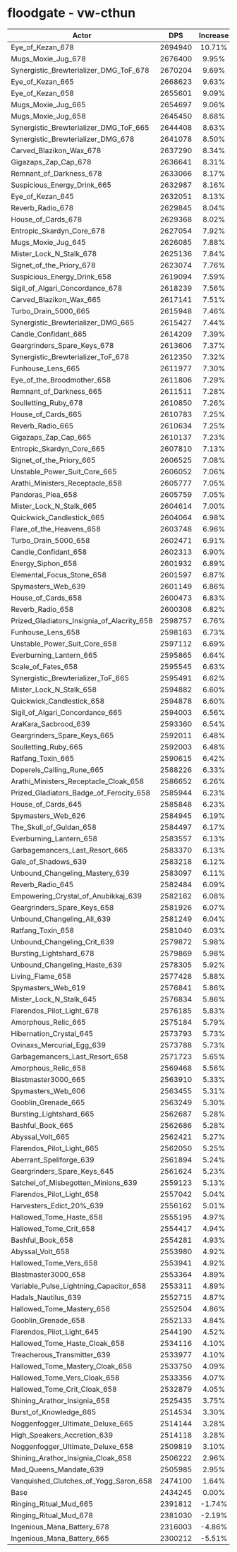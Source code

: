 # floodgate - vw-cthun
| Actor | DPS | Increase |
|---|:---:|:---:|
|Eye_of_Kezan_678|2694940|10.71%|
|Mugs_Moxie_Jug_678|2676400|9.95%|
|Synergistic_Brewterializer_DMG_ToF_678|2670204|9.69%|
|Eye_of_Kezan_665|2668623|9.63%|
|Eye_of_Kezan_658|2655601|9.09%|
|Mugs_Moxie_Jug_665|2654697|9.06%|
|Mugs_Moxie_Jug_658|2645450|8.68%|
|Synergistic_Brewterializer_DMG_ToF_665|2644408|8.63%|
|Synergistic_Brewterializer_DMG_678|2641078|8.50%|
|Carved_Blazikon_Wax_678|2637290|8.34%|
|Gigazaps_Zap_Cap_678|2636641|8.31%|
|Remnant_of_Darkness_678|2633066|8.17%|
|Suspicious_Energy_Drink_665|2632987|8.16%|
|Eye_of_Kezan_645|2632051|8.13%|
|Reverb_Radio_678|2629845|8.04%|
|House_of_Cards_678|2629368|8.02%|
|Entropic_Skardyn_Core_678|2627054|7.92%|
|Mugs_Moxie_Jug_645|2626085|7.88%|
|Mister_Lock_N_Stalk_678|2625136|7.84%|
|Signet_of_the_Priory_678|2623074|7.76%|
|Suspicious_Energy_Drink_658|2619094|7.59%|
|Sigil_of_Algari_Concordance_678|2618239|7.56%|
|Carved_Blazikon_Wax_665|2617141|7.51%|
|Turbo_Drain_5000_665|2615948|7.46%|
|Synergistic_Brewterializer_DMG_665|2615427|7.44%|
|Candle_Confidant_665|2614209|7.39%|
|Geargrinders_Spare_Keys_678|2613606|7.37%|
|Synergistic_Brewterializer_ToF_678|2612350|7.32%|
|Funhouse_Lens_665|2611977|7.30%|
|Eye_of_the_Broodmother_658|2611806|7.29%|
|Remnant_of_Darkness_665|2611511|7.28%|
|Soulletting_Ruby_678|2610850|7.26%|
|House_of_Cards_665|2610783|7.25%|
|Reverb_Radio_665|2610634|7.25%|
|Gigazaps_Zap_Cap_665|2610137|7.23%|
|Entropic_Skardyn_Core_665|2607810|7.13%|
|Signet_of_the_Priory_665|2606525|7.08%|
|Unstable_Power_Suit_Core_665|2606052|7.06%|
|Arathi_Ministers_Receptacle_658|2605777|7.05%|
|Pandoras_Plea_658|2605759|7.05%|
|Mister_Lock_N_Stalk_665|2604614|7.00%|
|Quickwick_Candlestick_665|2604064|6.98%|
|Flare_of_the_Heavens_658|2603748|6.96%|
|Turbo_Drain_5000_658|2602471|6.91%|
|Candle_Confidant_658|2602313|6.90%|
|Energy_Siphon_658|2601932|6.89%|
|Elemental_Focus_Stone_658|2601597|6.87%|
|Spymasters_Web_639|2601149|6.86%|
|House_of_Cards_658|2600473|6.83%|
|Reverb_Radio_658|2600308|6.82%|
|Prized_Gladiators_Insignia_of_Alacrity_658|2598757|6.76%|
|Funhouse_Lens_658|2598163|6.73%|
|Unstable_Power_Suit_Core_658|2597112|6.69%|
|Everburning_Lantern_665|2595865|6.64%|
|Scale_of_Fates_658|2595545|6.63%|
|Synergistic_Brewterializer_ToF_665|2595491|6.62%|
|Mister_Lock_N_Stalk_658|2594882|6.60%|
|Quickwick_Candlestick_658|2594878|6.60%|
|Sigil_of_Algari_Concordance_665|2594003|6.56%|
|AraKara_Sacbrood_639|2593360|6.54%|
|Geargrinders_Spare_Keys_665|2592011|6.48%|
|Soulletting_Ruby_665|2592003|6.48%|
|Ratfang_Toxin_665|2590615|6.42%|
|Doperels_Calling_Rune_665|2588226|6.33%|
|Arathi_Ministers_Receptacle_Cloak_658|2586652|6.26%|
|Prized_Gladiators_Badge_of_Ferocity_658|2585944|6.23%|
|House_of_Cards_645|2585848|6.23%|
|Spymasters_Web_626|2584945|6.19%|
|The_Skull_of_Guldan_658|2584497|6.17%|
|Everburning_Lantern_658|2583557|6.13%|
|Garbagemancers_Last_Resort_665|2583370|6.13%|
|Gale_of_Shadows_639|2583218|6.12%|
|Unbound_Changeling_Mastery_639|2583097|6.11%|
|Reverb_Radio_645|2582484|6.09%|
|Empowering_Crystal_of_Anubikkaj_639|2582162|6.08%|
|Geargrinders_Spare_Keys_658|2581926|6.07%|
|Unbound_Changeling_All_639|2581249|6.04%|
|Ratfang_Toxin_658|2581040|6.03%|
|Unbound_Changeling_Crit_639|2579872|5.98%|
|Bursting_Lightshard_678|2579869|5.98%|
|Unbound_Changeling_Haste_639|2578305|5.92%|
|Living_Flame_658|2577428|5.88%|
|Spymasters_Web_619|2576841|5.86%|
|Mister_Lock_N_Stalk_645|2576834|5.86%|
|Flarendos_Pilot_Light_678|2576185|5.83%|
|Amorphous_Relic_665|2575184|5.79%|
|Hibernation_Crystal_645|2573793|5.73%|
|Ovinaxs_Mercurial_Egg_639|2573788|5.73%|
|Garbagemancers_Last_Resort_658|2571723|5.65%|
|Amorphous_Relic_658|2569468|5.56%|
|Blastmaster3000_665|2563910|5.33%|
|Spymasters_Web_606|2563455|5.31%|
|Gooblin_Grenade_665|2563249|5.30%|
|Bursting_Lightshard_665|2562687|5.28%|
|Bashful_Book_665|2562686|5.28%|
|Abyssal_Volt_665|2562421|5.27%|
|Flarendos_Pilot_Light_665|2562050|5.25%|
|Aberrant_Spellforge_639|2561894|5.24%|
|Geargrinders_Spare_Keys_645|2561624|5.23%|
|Satchel_of_Misbegotten_Minions_639|2559123|5.13%|
|Flarendos_Pilot_Light_658|2557042|5.04%|
|Harvesters_Edict_20%_639|2556162|5.01%|
|Hallowed_Tome_Haste_658|2555195|4.97%|
|Hallowed_Tome_Crit_658|2554417|4.94%|
|Bashful_Book_658|2554281|4.93%|
|Abyssal_Volt_658|2553980|4.92%|
|Hallowed_Tome_Vers_658|2553941|4.92%|
|Blastmaster3000_658|2553364|4.89%|
|Variable_Pulse_Lightning_Capacitor_658|2553311|4.89%|
|Hadals_Nautilus_639|2552715|4.87%|
|Hallowed_Tome_Mastery_658|2552504|4.86%|
|Gooblin_Grenade_658|2552133|4.84%|
|Flarendos_Pilot_Light_645|2544190|4.52%|
|Hallowed_Tome_Haste_Cloak_658|2534116|4.10%|
|Treacherous_Transmitter_639|2533977|4.10%|
|Hallowed_Tome_Mastery_Cloak_658|2533750|4.09%|
|Hallowed_Tome_Vers_Cloak_658|2533356|4.07%|
|Hallowed_Tome_Crit_Cloak_658|2532879|4.05%|
|Shining_Arathor_Insignia_658|2525435|3.75%|
|Burst_of_Knowledge_665|2514534|3.30%|
|Noggenfogger_Ultimate_Deluxe_665|2514144|3.28%|
|High_Speakers_Accretion_639|2514118|3.28%|
|Noggenfogger_Ultimate_Deluxe_658|2509819|3.10%|
|Shining_Arathor_Insignia_Cloak_658|2506222|2.96%|
|Mad_Queens_Mandate_639|2505985|2.95%|
|Vanquished_Clutches_of_Yogg_Saron_658|2474100|1.64%|
|Base|2434245|0.00%|
|Ringing_Ritual_Mud_665|2391812|-1.74%|
|Ringing_Ritual_Mud_678|2381030|-2.19%|
|Ingenious_Mana_Battery_678|2316003|-4.86%|
|Ingenious_Mana_Battery_665|2300212|-5.51%|
